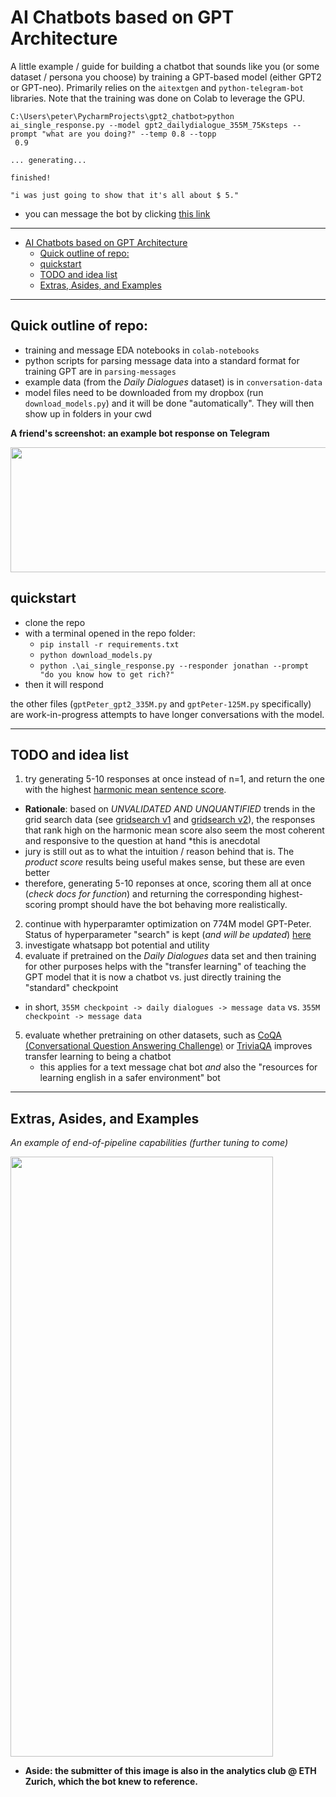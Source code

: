 # AI Chatbots based on GPT Architecture

A little example / guide for building a chatbot that sounds like you (or some dataset / persona you choose) by training a GPT-based model (either GPT2 or GPT-neo). Primarily relies on the `aitextgen` and `python-telegram-bot` libraries. Note that the training was done on Colab to leverage the GPU. 

```bazaar
C:\Users\peter\PycharmProjects\gpt2_chatbot>python ai_single_response.py --model gpt2_dailydialogue_355M_75Ksteps --prompt "what are you doing?" --temp 0.8 --topp
 0.9

... generating...

finished!

"i was just going to show that it's all about $ 5."
```

-   you can message the bot by clicking [this link](https://t.me/GPTPeter_bot)

---
<!-- TOC -->

- [AI Chatbots based on GPT Architecture](#ai-chatbots-based-on-gpt-architecture)
  - [Quick outline of repo:](#quick-outline-of-repo)
  - [quickstart](#quickstart)
  - [TODO and idea list](#todo-and-idea-list)
  - [Extras, Asides, and Examples](#extras-asides-and-examples)

<!-- /TOC -->


---

## Quick outline of repo:

-   training and message EDA notebooks in `colab-notebooks`
-   python scripts for parsing message data into a standard format for training GPT are in `parsing-messages`
-   example data (from the _Daily Dialogues_ dataset) is in `conversation-data`
-   model files need to be downloaded from my dropbox (run `download_models.py`) and it will be done "automatically". They will then show up in folders in your cwd

**A friend's screenshot: an example bot response on Telegram**

<img src="https://user-images.githubusercontent.com/74869040/138378871-d3508ce8-8dd0-45b8-92e2-92bc5ae1d530.jpg" width="600" height="200">

## quickstart

-   clone the repo
-   with a terminal opened in the repo folder:
    -   `pip install -r requirements.txt`
    -   `python download_models.py`
    -   `python .\ai_single_response.py --responder jonathan --prompt "do you know how to get rich?"`
-   then it will respond

the other files (`gptPeter_gpt2_335M.py` and `gptPeter-125M.py` specifically) are work-in-progress attempts to have longer conversations with the model.

* * *

## TODO and idea list

1.  try generating 5-10 responses at once instead of n=1, and return the one with the highest [harmonic mean sentence score](https://github.com/simonepri/lm-scorer).

-   **Rationale**: based on _UNVALIDATED AND UNQUANTIFIED_ trends in the grid search data (see [gridsearch v1](https://www.dropbox.com/s/uanhf2kuyoybo4x/GPT-Peter%20Hyperparam%20Analysis%20w%20Metrics%20-%20Oct-20-2021_15-49.xlsx?dl=0) and [gridsearch v2](https://www.dropbox.com/s/r2xv66wdfyalwyi/GPT-Peter%20Hyperparam%20Analysis%20w%20Metrics%20-%20Oct-21-2021_02-01.xlsx?dl=0)), the responses that rank high on the harmonic mean score also seem the most coherent and responsive to the question at hand \*this is anecdotal
-   jury is still out as to what the intuition / reason behind that is. The _product score_ results being useful makes sense, but these are even better
-   therefore, generating 5-10 reponses at once, scoring them all at once (_check docs for function_) and returning the corresponding highest-scoring prompt should have the bot behaving more realistically.

2.  continue with hyperparamter optimization on 774M model GPT-Peter. Status of hyperparameter "search" is kept (_and will be updated_) [here](https://gpt-peter-eda.netlify.app/)
3.  investigate whatsapp bot potential and utility
4.  evaluate if pretrained on the _Daily Dialogues_ data set and then training for other purposes helps with the "transfer learning" of teaching the GPT model that it is now a chatbot vs. just directly training the "standard" checkpoint

-   in short, `355M checkpoint -> daily dialogues -> message data` vs. `355M checkpoint -> message data`

5.  evaluate whether pretraining on other datasets, such as [CoQA (Conversational Question Answering Challenge)](https://paperswithcode.com/dataset/coqa) or [TriviaQA](https://paperswithcode.com/dataset/triviaqa) improves transfer learning to being a chatbot
    -   this applies for a text message chat bot _and_ also the "resources for learning english in a safer environment" bot

* * *

## Extras, Asides, and Examples

_An example of end-of-pipeline capabilities (further tuning to come)_

<img src="https://user-images.githubusercontent.com/74869040/138378926-03c57fa5-d3e9-4a9b-a463-df4b7f66a6af.jpg" width="420" height="960">

-   **Aside: the submitter of this image is also in the analytics club @ ETH Zurich, which the bot knew to reference.**

